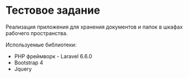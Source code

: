 <h1>Тестовое задание</h1>

<p>Реализация приложения для хранения документов и папок в шкафах рабочего пространства.</p>

Используемые библиотеки:
<ul>
    <li>PHP фреймворк - Laravel 6.6.0</li>
    <li>Bootstrap 4</li>
    <li>Jquery</li>
</ul>

